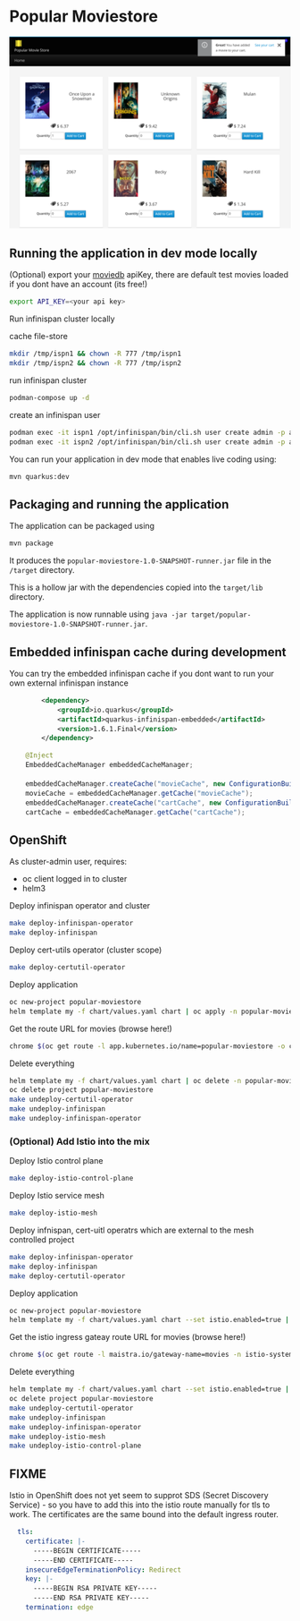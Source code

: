 # Popular Moviestore

![](/images/2020-11-04-18-26-59.png)

## Running the application in dev mode locally

(Optional) export your [moviedb](http://themoviedb.org/) apiKey, there are default test movies loaded if you dont have an account (its free!)
```bash
export API_KEY=<your api key>
```

Run infinispan cluster locally

cache file-store
```bash
mkdir /tmp/ispn1 && chown -R 777 /tmp/ispn1
mkdir /tmp/ispn2 && chown -R 777 /tmp/ispn2
```
run infinispan cluster
```bash
podman-compose up -d
```
create an infinispan user
```bash
podman exec -it ispn1 /opt/infinispan/bin/cli.sh user create admin -p admin
podman exec -it ispn2 /opt/infinispan/bin/cli.sh user create admin -p admin
```

You can run your application in dev mode that enables live coding using:
```bash
mvn quarkus:dev
```

## Packaging and running the application

The application can be packaged using
```bash
mvn package
```
It produces the `popular-moviestore-1.0-SNAPSHOT-runner.jar` file in the `/target` directory.

This is a hollow jar with the dependencies copied into the `target/lib` directory.

The application is now runnable using `java -jar target/popular-moviestore-1.0-SNAPSHOT-runner.jar`.


## Embedded infinispan cache during development

You can try the embedded infinispan cache if you dont want to run your own external infinispan instance
```xml
        <dependency>
            <groupId>io.quarkus</groupId>
            <artifactId>quarkus-infinispan-embedded</artifactId>
            <version>1.6.1.Final</version>
        </dependency>
```

```java
    @Inject
    EmbeddedCacheManager embeddedCacheManager;

    embeddedCacheManager.createCache("movieCache", new ConfigurationBuilder().build());
    movieCache = embeddedCacheManager.getCache("movieCache");
    embeddedCacheManager.createCache("cartCache", new ConfigurationBuilder().build());
    cartCache = embeddedCacheManager.getCache("cartCache");
```

## OpenShift

As cluster-admin user, requires:
- oc client logged in to cluster
- helm3

Deploy infinispan operator and cluster
```bash
make deploy-infinispan-operator
make deploy-infinispan
```

Deploy cert-utils operator (cluster scope)
```bash
make deploy-certutil-operator
```

Deploy application
```bash
oc new-project popular-moviestore
helm template my -f chart/values.yaml chart | oc apply -n popular-moviestore -f-
```

Get the route URL for movies (browse here!)
```bash
chrome $(oc get route -l app.kubernetes.io/name=popular-moviestore -o custom-columns=ROUTE:.spec.host --no-headers)
```

Delete everything
```bash
helm template my -f chart/values.yaml chart | oc delete -n popular-moviestore -f-
oc delete project popular-moviestore
make undeploy-certutil-operator
make undeploy-infinispan
make undeploy-infinispan-operator
```

### (Optional) Add Istio into the mix

Deploy Istio control plane
```bash
make deploy-istio-control-plane
```

Deploy Istio service mesh
```bash
make deploy-istio-mesh
```

Deploy infnispan, cert-uitl operatrs which are external to the mesh controlled project
```bash
make deploy-infinispan-operator
make deploy-infinispan
make deploy-certutil-operator
```

Deploy application
```bash
oc new-project popular-moviestore
helm template my -f chart/values.yaml chart --set istio.enabled=true | oc apply -n popular-moviestore -f-
```

Get the istio ingress gateay route URL for movies (browse here!)
```bash
chrome $(oc get route -l maistra.io/gateway-name=movies -n istio-system -o custom-columns=ROUTE:.spec.host --no-headers)
```

Delete everything
```bash
helm template my -f chart/values.yaml chart --set istio.enabled=true | oc delete -n popular-moviestore -f-
oc delete project popular-moviestore
make undeploy-certutil-operator
make undeploy-infinispan
make undeploy-infinispan-operator
make undeploy-istio-mesh
make undeploy-istio-control-plane
```

## FIXME

Istio in OpenShift does not yet seem to supprot SDS (Secret Discovery Service) - so you have to add this into the istio route manually for tls to work. The certificates are the same bound into the default ingress router.
```yaml
  tls:
    certificate: |-
      -----BEGIN CERTIFICATE-----
      -----END CERTIFICATE-----
    insecureEdgeTerminationPolicy: Redirect
    key: |-
      -----BEGIN RSA PRIVATE KEY-----
      -----END RSA PRIVATE KEY-----
    termination: edge
```
